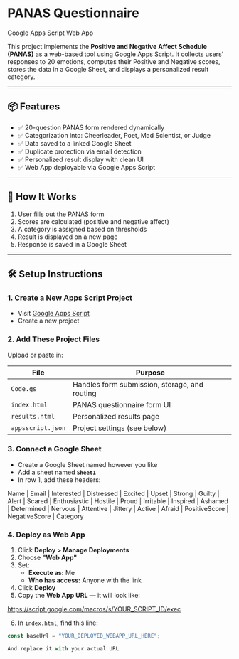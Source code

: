 # PANAS Questionnaire
Google Apps Script Web App

This project implements the **Positive and Negative Affect Schedule (PANAS)** as a web-based tool using Google Apps Script. It collects users' responses to 20 emotions, computes their Positive and Negative scores, stores the data in a Google Sheet, and displays a personalized result category.

---

## 📦 Features

- ✅ 20-question PANAS form rendered dynamically
- ✅ Categorization into: Cheerleader, Poet, Mad Scientist, or Judge
- ✅ Data saved to a linked Google Sheet
- ✅ Duplicate protection via email detection
- ✅ Personalized result display with clean UI
- ✅ Web App deployable via Google Apps Script

---

## 🚀 How It Works

1. User fills out the PANAS form
2. Scores are calculated (positive and negative affect)
3. A category is assigned based on thresholds
4. Result is displayed on a new page
5. Response is saved in a Google Sheet

---

## 🛠 Setup Instructions

### 1. Create a New Apps Script Project

- Visit [Google Apps Script](https://script.google.com)
- Create a new project

### 2. Add These Project Files

Upload or paste in:

| File | Purpose |
|------|---------|
| `Code.gs` | Handles form submission, storage, and routing |
| `index.html` | PANAS questionnaire form UI |
| `results.html` | Personalized results page |
| `appsscript.json` | Project settings (see below) |

### 3. Connect a Google Sheet

- Create a Google Sheet named however you like
- Add a sheet named **`Sheet1`**
- In row 1, add these headers:

Name | Email | Interested | Distressed | Excited | Upset | Strong | Guilty | Alert | Scared | Enthusiastic | Hostile | Proud | Irritable | Inspired | Ashamed | Determined | Nervous | Attentive | Jittery | Active | Afraid | PositiveScore | NegativeScore | Category


### 4. Deploy as Web App

1. Click **Deploy > Manage Deployments**
2. Choose **"Web App"**
3. Set:
   - **Execute as:** Me
   - **Who has access:** Anyone with the link
4. Click **Deploy**
5. Copy the **Web App URL** — it will look like:  

https://script.google.com/macros/s/YOUR_SCRIPT_ID/exec


6. In `index.html`, find this line:

```js
const baseUrl = "YOUR_DEPLOYED_WEBAPP_URL_HERE";

And replace it with your actual URL
